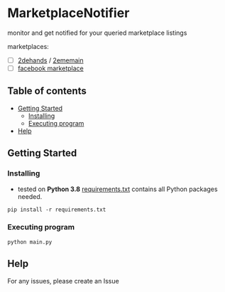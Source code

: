 # MarketplaceNotifier

monitor and get notified for your queried marketplace listings

marketplaces:
- [ ] [2dehands](https://www.2dehands.be) / [2ememain](https://www.2ememain.be)
- [ ] [facebook marketplace](https://www.facebook.com/marketplace)

## Table of contents

* [Getting Started](#getting-started)
    + [Installing](#installing)
    + [Executing program](#executing-program)
* [Help](#help)

## Getting Started

### Installing

* tested on **Python 3.8**
  [requirements.txt](requirements.txt) contains all Python packages needed.

```shell
pip install -r requirements.txt
```

### Executing program

```shell
python main.py
```

## Help

For any issues, please create an Issue

